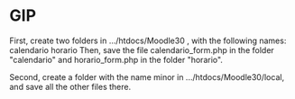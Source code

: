 # GIP

First, create two folders in .../htdocs/Moodle30 , with the following names:
calendario
horario
Then, save the file calendario_form.php in the folder "calendario" and horario_form.php in the folder "horario".

Second, create a folder with the name minor in .../htdocs/Moodle30/local, and save all the other files there.



